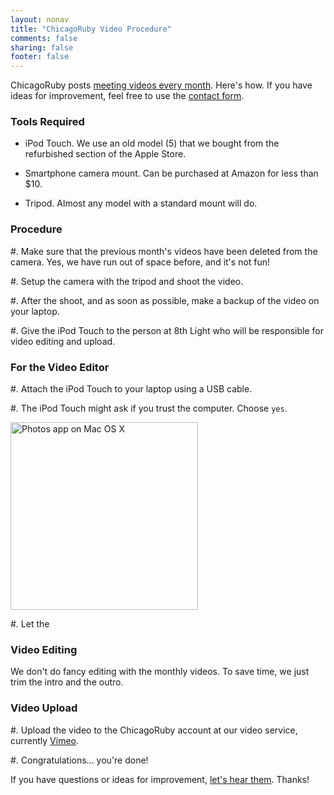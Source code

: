 ```yaml
---
layout: nonav
title: "ChicagoRuby Video Procedure"
comments: false
sharing: false
footer: false
---
```


ChicagoRuby posts [meeting videos every month](https://chicagoruby.org/videos/). Here's how. If you have ideas for improvement, feel free to use the [contact form](/contact).

### Tools Required

* iPod Touch. We use an old model (5) that we bought from the refurbished section of the Apple Store.

* Smartphone camera mount. Can be purchased at Amazon for less than $10.

* Tripod. Almost any model with a standard mount will do.


### Procedure

#. Make sure that the previous month's videos have been deleted from the camera. Yes, we have run out of space before, and it's not fun!

#. Setup the camera with the tripod and shoot the video.

#. After the shoot, and as soon as possible, make a backup of the video on your laptop.

#. Give the iPod Touch to the person at 8th Light who will be responsible for video editing and upload.

### For the Video Editor

#. Attach the iPod Touch to your laptop using a USB cable.

#. The iPod Touch might ask if you trust the computer. Choose `yes`.

<img src="/images/photos_mac.png" width="300" alt="Photos app on Mac OS X" title="Photos app on Mac OS X">

#. Let the 


### Video Editing

We don't do fancy editing with the monthly videos. To save time, we just trim the intro and the outro.

### Video Upload

#. Upload the video to the ChicagoRuby account at our video service, currently [Vimeo](http://vimeo.com).

#. Congratulations... you're done!

If you have questions or ideas for improvement, [let's hear them](/contact). Thanks!

